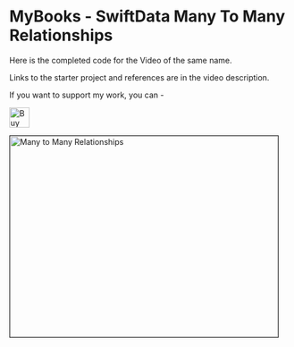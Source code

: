 # MyBooks - SwiftData Many To Many Relationships

Here is the completed code for the Video of the same name.

Links to the starter project and references are in the video description.

If you want to support my work, you can - </br>

<a href='https://ko-fi.com/Z8Z22WRVG' target='_blank'><img height='36' style='border:0px;height:36px;' src='https://cdn.ko-fi.com/cdn/kofi3.png?v=2' border='0' alt='Buy Me a Coffee at ko-fi.com' /></a>

<a href="http://www.youtube.com/watch?feature=player_embedded&v=lHdBkXp3j74
" target="_blank"><img src="http://img.youtube.com/vi/lHdBkXp3j74/0.jpg" 
alt="Many to Many Relationships" width="480" height="360" border="1" />
